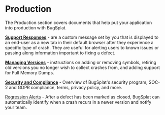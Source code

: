 # Production

The Production section covers documents that help put your application into production with BugSplat.

[**Support Responses**](setting-up-custom-support-responses.md) - are a custom message set by you that is displayed to an end-user as a new tab in their default browser after they experience a specific type of crash. They are useful for alerting users to known issues or passing along information important to fixing a defect.

[**Managing Versions**](managing-versions.md) - instructions on adding or removing symbols, retiring old versions you no longer wish to collect crashes from, and adding support for Full Memory Dumps.

[**Security and Compliance**](security-privacy-and-compliance/) - Overview of BugSplat's security program, SOC-2 and GDPR compliance, terms, privacy policy, and more.

[Regression Alerts](regression-alerts.md) - After a defect has been marked as closed, BugSplat can automatically identify when a crash recurs in a newer version and notify your team.
